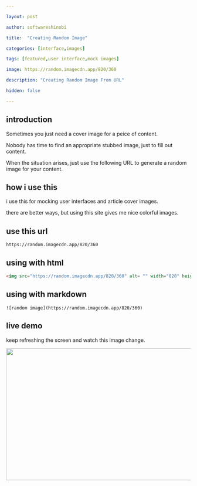 ```yaml
---

layout: post

author: softwareshinobi

title:  "Creating Random Image"

categories: [interface,images]

tags: [featured,user interface,mock images]

image: https://random.imagecdn.app/820/360

description: "Creating Random Image From URL"

hidden: false

---
```


## introduction

Sometimes you just need a cover image for a peice of content.

Nobody has time to find an appropriate stubbed image, just to fill out content.

When the situation arises, just use the following URL to generate a random image for your content.

## how i use this

i use this for mocking user interfaces and article cover images.

there are better ways, but using this site gives me nice colorful images.

## use this url

```
https://random.imagecdn.app/820/360
```

## using with html

```html
<img src="https://random.imagecdn.app/820/360" alt= "" width="820" height="360">
```

## using with markdown

```
![random image](https://random.imagecdn.app/820/360)
```

## live demo

keep refreshing the screen and watch this image change.

<img src="https://random.imagecdn.app/820/360" alt= "" width="820" height="360">
